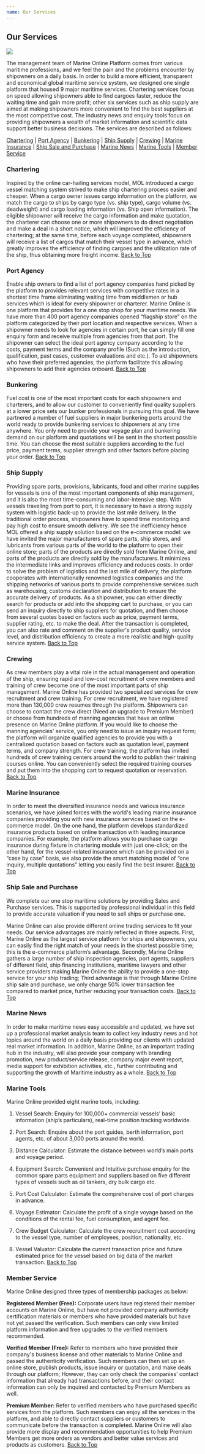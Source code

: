 ```yaml
---
name: Our Services
---
```


## Our Services

![](https://bwec-file.oss-cn-hongkong.aliyuncs.com/cms/our_services.jpg)

The management team of Marine Online Platform comes from various maritime professions, and we feel the pain and the problems encounter by shipowners on a daily basis. In order to build a more efficient, transparent and economical global maritime service system, we designed one single platform that housed 9 major maritime services. Chartering services focus on speed allowing shipowners able to find cargoes faster, reduce the waiting time and gain more profit; other six services such as ship supply are aimed at making shipowners more convenient to find the best suppliers at the most competitive cost. The industry news and enquiry tools focus on providing shipowners a wealth of market information and scientific data support better business decisions. The services are described as follows:

[Chartering](#chartering) | [Port Agency](#port-agency) | [Bunkering](#bunkering) | [Ship Supply](#ship-supply) | [Crewing](#crewing) | [Marine Insurance](#marine-insurance) | [Ship Sale and Purchase](#ship-sale-and-purchase) | [Marine News](#marine-news) | [Marine Tools](#marine-tools) | [Member Service](#member-service)

### Chartering

Inspired by the online car-hailing services model, MOL introduced a cargo vessel matching system strived to make ship chartering process easier and cheaper. When a cargo owner issues cargo information on the platform, we match the cargo to ships by cargo type (vs. ship type), cargo volume (vs. deadweight) and cargo loading information (vs. Ship open information). The eligible shipowner will receive the cargo information and make quotation, the charterer can choose one or more shipowners to do direct negotiation and make a deal in a short notice, which will improved the efficiency of chartering; at the same time, before each voyage completed, shipowners will receive a list of cargos that match their vessel type in advance, which greatly improves the efficiency of finding cargoes and the utilization rate of the ship, thus obtaining more freight income.  [Back to Top](ourservices#)

### Port Agency
Enable ship owners to find a list of port agency companies hand picked by the platform to provides relevant services with competitive rates in a shortest time frame eliminating waiting time from middlemen or hub services which is ideal for every shipowner or charterer. Marine Online is one platform that provides for a one stop shop for your maritime needs. We have more than 400 port agency companies opened “flagship store” on the platform categorized by their port location and respective services. When a shipowner needs to look for agencies in certain port, he can simply fill one enquiry form and receive multiple from agencies from that port. The shipowner can select the ideal port agency company according to the costs, payment terms and the company profile (Such as the introduction, qualification, past cases, customer evaluations and etc.). To aid shipowners who have their preferred agencies, the platform facilitate this allowing shipowners to add their agencies onboard.  [Back to Top](ourservices#)

### Bunkering

Fuel cost is one of the most important costs for each shipowners and charterers, and to allow our customer to conveniently find quality suppliers at a lower price sets our bunker professionals in pursuing this goal. We have partnered a number of fuel suppliers in major bunkering ports around the world ready to provide bunkering services to shipowners at any time anywhere. You only need to provide your voyage plan and bunkering demand on our platform and quotations will be sent in the shortest possible time. You can choose the most suitable suppliers according to the fuel price, payment terms, supplier strength and other factors before placing your order.  [Back to Top](ourservices#)

### Ship Supply

Providing spare parts, provisions,  lubricants, food and other marine supplies for vessels is one of the most important components of ship management, and it is also the most time-consuming and labor-intensive step. With vessels traveling from port to port, it is necessary to have a strong supply system with logistic back-up to provide the last mile delivery. In the traditional order process, shipowners have to spend time monitoring and pay high cost to ensure smooth delivery. We see the inefficiency hence MOL offered a ship supply solution based on the e-commerce model: we have invited the major manufacturers of spare parts, ship stores, and lubricants from various parts of the world to the platform to open their online store; parts of the products are directly sold from Marine Online, and parts of the products are directly sold by the manufacturers. It minimizes the intermediate links and improves efficiency and reduces costs. In order to solve the problem of logistics and the last mile of delivery, the platform cooperates with internationally renowned logistics companies and the shipping networks of various ports to provide comprehensive services such as warehousing, customs declaration and distribution to ensure the accurate delivery of products. As a shipowner, you can either directly search for products or add into the shopping cart to purchase, or you can send an inquiry directly to ship suppliers for quotation, and then choose from several quotes based on factors such as price, payment terms, supplier rating, etc. to make the deal. After the transaction is completed, you can also rate and comment on the supplier's product quality, service level, and distribution efficiency to create a more realistic and high-quality service system.  [Back to Top](ourservices#)

### Crewing

As crew members play a vital role in the actual management and operation of the ship, ensuring rapid and low-cost recruitment of crew members and training of crew become one of the most important parts of ship management. Marine Online has provided two specialized services for crew recruitment and crew training. For crew recruitment, we have registered more than 130,000 crew resumes through the platform. Shipowners can choose to contact the crew direct (Need an upgrade to Premium Member) or choose from hundreds of manning agencies that have an online presence on Marine Online platform. If you would like to choose the manning agencies’ service, you only need to issue an inquiry request form; the platform will organize qualified agencies to provide you with a centralized quotation based on factors such as quotation level, payment terms, and company strength. For crew training, the platform has invited hundreds of crew training centers around the world to publish their training courses online. You can conveniently select the required training courses and put them into the shopping cart to request quotation or reservation.  [Back to Top](ourservices#)

### Marine Insurance

In order to meet the diversified insurance needs and various insurance scenarios, we have joined forces with the world's leading marine insurance companies providing you with new insurance services based on the e-commerce model. On the one hand, the platform develops standardized insurance products based on online transaction with leading insurance companies. For example, the platform allows you to purchase cargo insurance during fixture in chartering module with just one-click; on the other hand, for the vessel-related insurance which can be provided on a “case by case” basis, we also provide the smart matching model of “one inquiry, multiple quotations” letting  you easily find the best insurer.  [Back to Top](ourservices#)

### Ship Sale and Purchase

We complete our one stop maritime solutions by providing Sales and Purchase services. This is supported by professional individual in this field to provide accurate valuation if you need to sell ships or purchase one. 

Marine Online can also provide different online trading services to fit your needs. Our service advantages are mainly reflected in three aspects. First, Marine Online as the largest service platform for ships and shipowners, you can easily find the right match of your needs in the shortest possible time; this is the e-commerce platform’s advantage. Secondly, Marine Online gathers a large number of ship inspection agencies, port agents, suppliers of different field, ship financing institutions, maritime lawyers and other service providers making Marine Online the ability to provide a one-stop service for your ship trading; Third advantage is that through Marine Online ship sale and purchase, we only charge 50% lower transaction fee compared to market price, further reducing your transaction costs.  [Back to Top](ourservices#)

### Marine News

In order to make maritime news easy accessible and updated, we have set up a professional market analysis team to collect key industry news and hot topics around the world on a daily basis providing our clients with updated real market information.  In addition, Marine Online, as an important trading hub in the industry, will also provide your company with branding promotion, new product/service release, company major event report, media support for exhibition activities, etc., further contributing and supporting the growth of Maritime industry as a whole.  [Back to Top](ourservices#)

### Marine Tools

Marine Online provided eight marine tools, including: 

1. Vessel Search: Enquiry for 100,000+ commercial vessels’ basic information (ship’s particulars), real-time position tracking worldwide.

2. Port Search: Enquire about the port guides, berth information, port agents, etc. of about 3,000 ports around the world.

3. Distance Calculator:  Estimate the distance between world’s main ports and voyage period.

4. Equipment Search: Convenient and Intuitive purchase enquiry for the common spare parts equipment and suppliers based on five different types of vessels such as oil tankers, dry bulk cargo etc.

5. Port Cost Calculator: Estimate the comprehensive cost of port charges in advance.

6. Voyage Estimator: Calculate the profit of a single voyage based on the conditions of the rental fee, fuel consumption, and agent fee.

7. Crew Budget Calculator: Calculate the crew recruitment cost according to the vessel type, number of employees, position, nationality, etc.

8. Vessel Valuator: Calculate the current transaction price and future estimated price for the vessel based on big data of the market transaction.  [Back to Top](ourservices#)

### Member Service

Marine Online designed three types of membership packages as below: 

**Registered Member (Free):** Corporate users have registered their member accounts on Marine Online, but have not provided company authenticity certification materials or members who have provided materials but have not yet passed the verification. Such members can only view limited platform information and free upgrades to the verified members recommended.

**Verified Member (Free):** Refer to members who have provided their company's business license and other materials to Marine Online and passed the authenticity verification. Such members can then set up an online store, publish products, issue inquiry or quotation, and make deals through our platform; However, they can only check the companies’ contact information that already had transactions before, and their contact information can only be inquired and contacted by Premium Members as well.

**Premium Member:** Refer to verified members who have purchased specific services from the platform. Such members can enjoy all the services in the platform, and able to directly contact suppliers or customers to communicate before the transaction is completed. Marine Online will also provide more display and recommendation opportunities to help Premium Members get more orders as vendors and better value services and products as customers.  [Back to Top](ourservices#)
